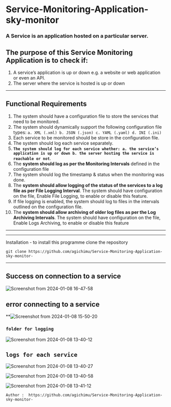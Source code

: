 # **Service-Monitoring-Application-sky-monitor**

### A Service is an application hosted on a particular server. 
## The purpose of this Service Monitoring Application is to check if:
1. A service’s application is up or down e.g. a website or web application or even an API.
2. The server where the service is hosted is up or down
----
## Functional Requirements
1. The system should have a configuration file to store the services that need to be monitored.
2. The system should dynamically support the following configuration file types:
   `a. XML (.xml)
   b. JSON (.json)
   c. YAML (.yaml)
   d. INI (.ini)`
3. Each service to be monitored should be store in the configuration file.
4. The system should log each service separately.
5. **`The system should log for each service whether:
   a. the service’s application is up or down
   b. the server hosting the service is reachable or not`**.
6. The **system should log as per the Monitoring Intervals** defined in the configuration file
7. The system should log the timestamp & status when the monitoring was done.
8. The **system should allow logging of the status of the services to a log file as per File Logging
   Interval**. The system should have configuration on the file, Enable File Logging, to enable
   or disable this feature.
9. If file logging is enabled, the system should log to files in the intervals outlined on the
   configuration file.
10. The **system should allow archiving of older log files as per the Log Archiving Intervals**. The
    system should have configuration on the file, Enable Logs Archiving, to enable or disable
    this feature
----    
----
Installation - to install this programme clone the repository
````
git clone https://github.com/agichimu/Service-Monitoring-Application-sky-monitor-
````
----

## Success on connection to a service 
![Screenshot from 2024-01-08 16-47-58](https://github.com/agichimu/Service-Monitoring-Application-sky-monitor-/assets/97959452/032b2184-23c6-4609-afe3-b60ab14ccf9f)


## error connecting to a service
**![Screenshot from 2024-01-08 15-50-20](https://github.com/agichimu/Service-Monitoring-Application-sky-monitor-/assets/97959452/67b9a5e7-1249-40a4-bf01-ab9c9e7d1bf1)


### `folder for logging`  
![Screenshot from 2024-01-08 13-40-12](https://github.com/agichimu/Service-Monitoring-Application-sky-monitor-/assets/97959452/acae62ad-8d12-42a2-988c-b8a3e581ce0d)


## `logs for each service` 
![Screenshot from 2024-01-08 13-40-27](https://github.com/agichimu/Service-Monitoring-Application-sky-monitor-/assets/97959452/abcae61b-74a0-498c-bcd3-1da98779d93b)

![Screenshot from 2024-01-08 13-40-58](https://github.com/agichimu/Service-Monitoring-Application-sky-monitor-/assets/97959452/2c6273b5-1cd6-4392-b77d-db64546b8d32)


![Screenshot from 2024-01-08 13-41-12](https://github.com/agichimu/Service-Monitoring-Application-sky-monitor-/assets/97959452/89ca2935-21ec-4aa8-899f-0c021e3c8134)

````
Author :  https://github.com/agichimu/Service-Monitoring-Application-sky-monitor-
````
